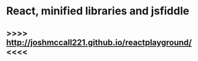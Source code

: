 # React, minified libraries and jsfiddle
## >>>> http://joshmccall221.github.io/reactplayground/  <<<<
